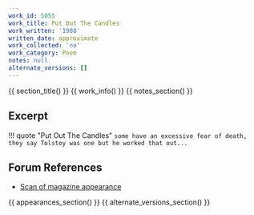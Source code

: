 ```yaml
---
work_id: 5055
work_title: Put Out The Candles
work_written: '1988'
written_date: approximate
work_collected: 'no'
work_category: Poem
notes: null
alternate_versions: []
---
```


{{ section_title() }}
{{ work_info() }}
{{ notes_section() }}
## Excerpt
!!! quote "Put Out The Candles"
    ```
    some have an excessive fear of
    death, they say Tolstoy was
    one
    but he worked that out...
    ```

## Forum References
- [Scan of magazine appearance](https://bukowskiforum.com/threads/the-jacaranda-review-vol-iii-no-2-1988.11112/)

{{ appearances_section() }}
{{ alternate_versions_section() }}